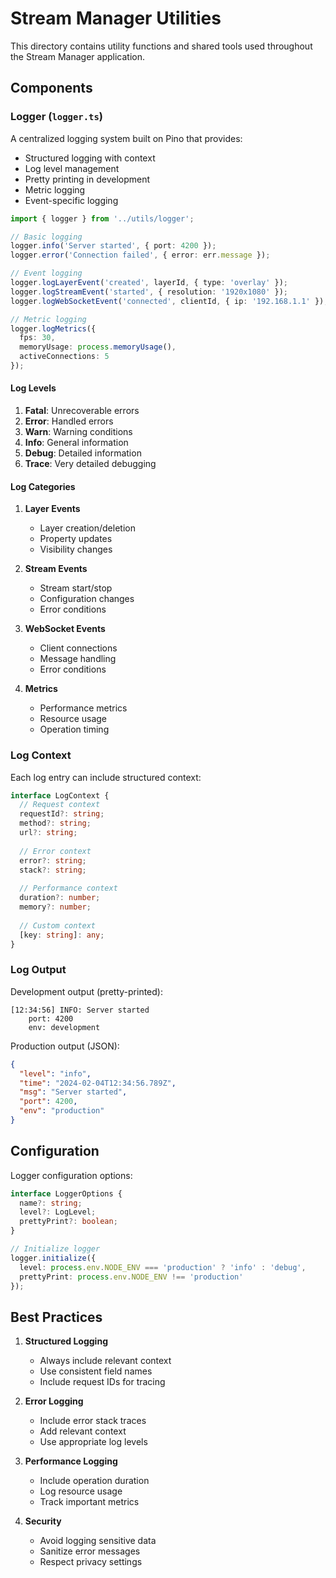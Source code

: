 # Stream Manager Utilities

This directory contains utility functions and shared tools used throughout the Stream Manager application.

## Components

### Logger (`logger.ts`)

A centralized logging system built on Pino that provides:
- Structured logging with context
- Log level management
- Pretty printing in development
- Metric logging
- Event-specific logging

```typescript
import { logger } from '../utils/logger';

// Basic logging
logger.info('Server started', { port: 4200 });
logger.error('Connection failed', { error: err.message });

// Event logging
logger.logLayerEvent('created', layerId, { type: 'overlay' });
logger.logStreamEvent('started', { resolution: '1920x1080' });
logger.logWebSocketEvent('connected', clientId, { ip: '192.168.1.1' });

// Metric logging
logger.logMetrics({
  fps: 30,
  memoryUsage: process.memoryUsage(),
  activeConnections: 5
});
```

#### Log Levels

1. **Fatal**: Unrecoverable errors
2. **Error**: Handled errors
3. **Warn**: Warning conditions
4. **Info**: General information
5. **Debug**: Detailed information
6. **Trace**: Very detailed debugging

#### Log Categories

1. **Layer Events**
   - Layer creation/deletion
   - Property updates
   - Visibility changes

2. **Stream Events**
   - Stream start/stop
   - Configuration changes
   - Error conditions

3. **WebSocket Events**
   - Client connections
   - Message handling
   - Error conditions

4. **Metrics**
   - Performance metrics
   - Resource usage
   - Operation timing

### Log Context

Each log entry can include structured context:

```typescript
interface LogContext {
  // Request context
  requestId?: string;
  method?: string;
  url?: string;
  
  // Error context
  error?: string;
  stack?: string;
  
  // Performance context
  duration?: number;
  memory?: number;
  
  // Custom context
  [key: string]: any;
}
```

### Log Output

Development output (pretty-printed):
```
[12:34:56] INFO: Server started
    port: 4200
    env: development
```

Production output (JSON):
```json
{
  "level": "info",
  "time": "2024-02-04T12:34:56.789Z",
  "msg": "Server started",
  "port": 4200,
  "env": "production"
}
```

## Configuration

Logger configuration options:

```typescript
interface LoggerOptions {
  name?: string;
  level?: LogLevel;
  prettyPrint?: boolean;
}

// Initialize logger
logger.initialize({
  level: process.env.NODE_ENV === 'production' ? 'info' : 'debug',
  prettyPrint: process.env.NODE_ENV !== 'production'
});
```

## Best Practices

1. **Structured Logging**
   - Always include relevant context
   - Use consistent field names
   - Include request IDs for tracing

2. **Error Logging**
   - Include error stack traces
   - Add relevant context
   - Use appropriate log levels

3. **Performance Logging**
   - Include operation duration
   - Log resource usage
   - Track important metrics

4. **Security**
   - Avoid logging sensitive data
   - Sanitize error messages
   - Respect privacy settings
``` 